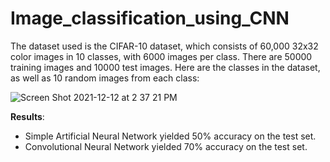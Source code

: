 # Image_classification_using_CNN
The dataset used is the CIFAR-10 dataset, which consists of 60,000 32x32 color images in 10 classes, with 6000 images per class. There are 50000 training images and 10000 test images.
Here are the classes in the dataset, as well as 10 random images from each class:


![Screen Shot 2021-12-12 at 2 37 21 PM](https://user-images.githubusercontent.com/85386222/145706626-47be1b26-6dd5-48ee-8297-aac45a24357f.jpg)






**Results**: 
* Simple Artificial Neural Network yielded 50% accuracy on the test set.
* Convolutional Neural Network yielded 70% accuracy on the test set.
